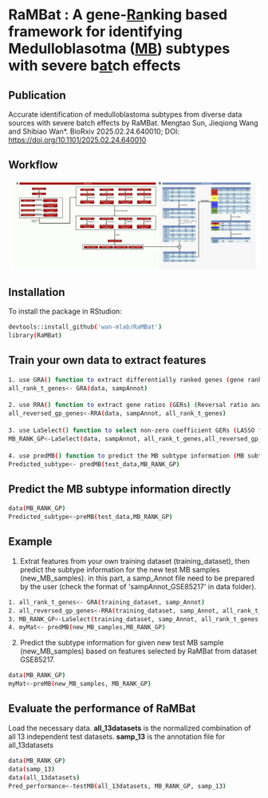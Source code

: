 # RaMBat : A gene-<ins>Ra</ins>nking based framework for identifying Medulloblasotma (<ins>MB</ins>) subtypes with severe b<ins>at</ins>ch effects

## Publication
Accurate identification of medulloblastoma subtypes from diverse data sources with severe batch effects by RaMBat. Mengtao Sun, Jieqiong Wang and Shibiao Wan*.  BioRxiv 2025.02.24.640010; DOI: https://doi.org/10.1101/2025.02.24.640010

## Workflow
![Workflow of RaMBat](workflow.png)

## Installation
To install the package in RStudion:
```bash
devtools::install_github('wan-mlab/RaMBat')
library(RaMBat)
```

## Train your own data to extract features
```bash
1. use GRA() function to extract differentially ranked genes (gene rank analysis)
all_rank_t_genes<- GRA(data, sampAnnot)

2. use RRA() function to extract gene ratios (GERs) (Reversal ratio analysis)
all_reversed_gp_genes<-RRA(data, sampAnnot, all_rank_t_genes)

3. use LaSelect() function to select non-zero coefficient GERs (LASSO feature selection)
MB_RANK_GP<-LaSelect(data, sampAnnot, all_rank_t_genes,all_reversed_gp_genes)

4. use predMB() function to predict the MB subtype information (MB subtype identification)
Predicted_subtype<- predMB(test_data,MB_RANK_GP)
```

## Predict the MB subtype information directly
```bash
data(MB_RANK_GP)
Predicted_subtype<-preMB(test_data,MB_RANK_GP)
```

## Example
1. Extrat features from your own training dataset (training_dataset), then predict the subtype information for the new test MB samples (new_MB_samples). in this part, a samp_Annot file need to be prepared by the user (check the format of 'sampAnnot_GSE85217' in data folder).
```bash
1. all_rank_t_genes<- GRA(training_dataset, samp_Annot)
2. all_reversed_gp_genes<-RRA(training_dataset, samp_Annot, all_rank_t_genes)
3. MB_RANK_GP<-LaSelect(training_dataset, samp_Annot, all_rank_t_genes,all_reversed_gp_genes)
4. myMat<- predMB(new_MB_samples,MB_RANK_GP)
```
2. Predict the subtype information for given new test MB sample (new_MB_samples) based on features selected by RaMBat from  dataset GSE85217.
```bash
data(MB_RANK_GP)
myMat<-preMB(new_MB_samples, MB_RANK_GP)
```
## Evaluate the performance of RaMBat
Load the necessary data. **all_13datasets** is the normalized combination of all 13 independent test datasets. **samp_13** is the annotation file for all_13datasets
```bash
data(MB_RANK_GP)
data(samp_13)
data(all_13datasets)
Pred_performance<-testMB(all_13datasets, MB_RANK_GP, samp_13)
```
